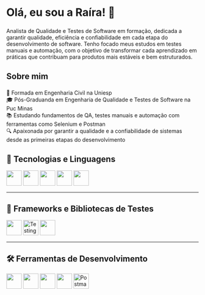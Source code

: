 <h1 align="left">Olá, eu sou a Raíra! 💛 </h1>

###

<p align="left">Analista de Qualidade e Testes de Software em formação, dedicada a garantir qualidade, eficiência e confiabilidade em cada etapa do desenvolvimento de software. Tenho focado meus estudos em testes manuais e automação, com o objetivo de transformar cada aprendizado em práticas que contribuam para produtos mais estáveis e bem estruturados.</p>

###

<h2 align="left">Sobre mim</h2>

###

<p align="left">🧪 Formada em Engenharia Civil na Uniesp<br>🎓 Pós-Graduanda em Engenharia de Qualidade e Testes de Software na Puc Minas<br>📚 Estudando fundamentos de QA, testes manuais e automação com ferramentas como Selenium e Postman<br>🔍 Apaixonada por garantir a qualidade e a confiabilidade de sistemas desde as primeiras etapas do desenvolvimento</p>

###

## 🧪 Tecnologias e Linguagens  
<img src="https://cdn.jsdelivr.net/gh/devicons/devicon/icons/html5/html5-original.svg" width="40"/> <img src="https://cdn.jsdelivr.net/gh/devicons/devicon/icons/css3/css3-original.svg" width="40"/> <img src="https://cdn.jsdelivr.net/gh/devicons/devicon/icons/javascript/javascript-original.svg" width="40"/> <img src="https://cdn.jsdelivr.net/gh/devicons/devicon/icons/java/java-original.svg" width="40"/> <img src="https://cdn.jsdelivr.net/gh/devicons/devicon/icons/docker/docker-original.svg" width="40"/>

---

## 🚀 Frameworks e Bibliotecas de Testes  
<img src="https://cdn.jsdelivr.net/gh/devicons/devicon/icons/selenium/selenium-original.svg" width="40"/>  <img src="https://testing-library.com/img/octopus-64x64.png" width="40" alt="Testing Library"/> <img src="https://cdn.jsdelivr.net/gh/devicons/devicon/icons/react/react-original.svg" width="40"/>

---

## 🛠️ Ferramentas de Desenvolvimento  
<img src="https://cdn.jsdelivr.net/gh/devicons/devicon/icons/git/git-original.svg" width="40"/> <img src="https://cdn.jsdelivr.net/gh/devicons/devicon/icons/github/github-original.svg" width="40"/> <img src="https://cdn.jsdelivr.net/gh/devicons/devicon/icons/figma/figma-original.svg" width="40"/> <img src="https://cdn.jsdelivr.net/gh/devicons/devicon/icons/vscode/vscode-original.svg" width="40"/> <img src="https://uxwing.com/wp-content/themes/uxwing/download/brands-and-social-media/postman-icon.png" width="40" alt="Postman"/>
